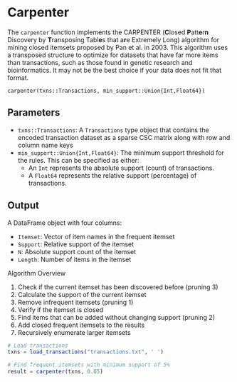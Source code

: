 # Carpenter

The `carpenter` function implements the CARPENTER (**C**losed **P**att**e**r**n** Discovery by **T**ransposing Tabl**e**s that a**r**e Extremely Long) algorithm for mining closed itemsets proposed by Pan et al. in 2003. This algorithm uses a transposed structure to optimize for datasets that have far more items than transactions, such as those found in genetic research and bioinformatics. It may not be the best choice if your data does not fit that format.

```@docs
carpenter(txns::Transactions, min_support::Union{Int,Float64})
```

## Parameters

- `txns::Transactions`: A `Transactions` type object that contains the encoded transaction dataset as a sparse CSC matrix along with row and column name keys
- `min_support::Union{Int,Float64}`: The minimum support threshold for the rules. This can be specified as either:
    - An `Int` represents the absolute support (count) of transactions.
    - A `Float64` represents the relative support (percentage) of transactions.

## Output
A DataFrame object with four columns:
- `Itemset`: Vector of item names in the frequent itemset
- `Support`: Relative support of the itemset
- `N`: Absolute support count of the itemset
- `Length`: Number of items in the itemset

Algorithm Overview

1. Check if the current itemset has been discovered before (pruning 3)
2. Calculate the support of the current itemset
3. Remove infrequent itemsets (pruning 1)
4. Verify if the itemset is closed 
5. Find items that can be added without changing support (pruning 2)
6. Add closed frequent itemsets to the results
7. Recursively enumerate larger itemsets

```julia
# Load transactions
txns = load_transactions("transactions.txt", ' ')

# Find frequent itemsets with minimum support of 5%
result = carpenter(txns, 0.05)
```